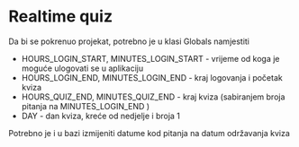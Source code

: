 # Realtime quiz

Da bi se pokrenuo projekat, potrebno je u klasi Globals namjestiti 
   + HOURS_LOGIN_START, MINUTES_LOGIN_START - vrijeme od koga je moguće ulogovati se u aplikaciju
   + HOURS_LOGIN_END, MINUTES_LOGIN_END - kraj logovanja i početak kviza
   + HOURS_QUIZ_END, MINUTES_QUIZ_END - kraj kviza (sabiranjem broja pitanja na MINUTES_LOGIN_END )
   + DAY - dan kviza, kreće od nedjelje i broja 1
   
   Potrebno je i u bazi izmijeniti datume kod pitanja na datum održavanja kviza
